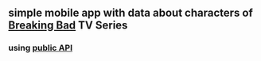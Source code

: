 ## simple mobile app with data about characters of [Breaking Bad](https://en.wikipedia.org/wiki/Breaking_Bad) TV Series

### using [public API](https://breakingbadapi.com/)

